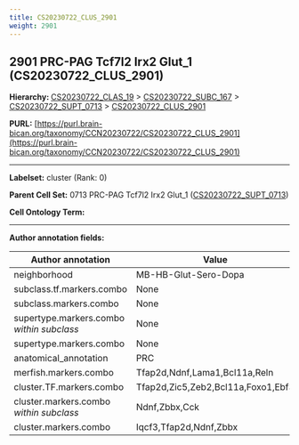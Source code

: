 ```yaml
---
title: CS20230722_CLUS_2901
weight: 2901
---
```

## 2901 PRC-PAG Tcf7l2 Irx2 Glut_1 (CS20230722_CLUS_2901)
<b>Hierarchy: </b>
[CS20230722_CLAS_19](../CS20230722_CLAS_19) >
[CS20230722_SUBC_167](../CS20230722_SUBC_167) >
[CS20230722_SUPT_0713](../CS20230722_SUPT_0713) >
[CS20230722_CLUS_2901](../CS20230722_CLUS_2901)

**PURL:** [https://purl.brain-bican.org/taxonomy/CCN20230722/CS20230722_CLUS_2901](https://purl.brain-bican.org/taxonomy/CCN20230722/CS20230722_CLUS_2901)

---


**Labelset:** cluster (Rank: 0)

**Parent Cell Set:** 0713 PRC-PAG Tcf7l2 Irx2 Glut_1 ([CS20230722_SUPT_0713](../CS20230722_SUPT_0713))



**Cell Ontology Term:** 

[MARKER GENES.]: #


---

[TRANSFERRED ANNOTATIONS.]: #


[AUTHOR ANNOTATION FIELDS.]: #


**Author annotation fields:**

| Author annotation | Value |
|-------------------|-------|
|neighborhood|MB-HB-Glut-Sero-Dopa|
|subclass.tf.markers.combo|None|
|subclass.markers.combo|None|
|supertype.markers.combo _within subclass_|None|
|supertype.markers.combo|None|
|anatomical_annotation|PRC|
|merfish.markers.combo|Tfap2d,Ndnf,Lama1,Bcl11a,Reln|
|cluster.TF.markers.combo|Tfap2d,Zic5,Zeb2,Bcl11a,Foxo1,Ebf3|
|cluster.markers.combo _within subclass_|Ndnf,Zbbx,Cck|
|cluster.markers.combo|Iqcf3,Tfap2d,Ndnf,Zbbx|
